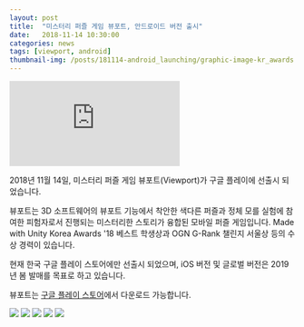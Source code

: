```yaml
---
layout: post
title:  "미스터리 퍼즐 게임 뷰포트, 안드로이드 버전 출시"
date:   2018-11-14 10:30:00
categories: news
tags: [viewport, android]
thumbnail-img: /posts/181114-android_launching/graphic-image-kr_awards.png
---
```

<div class="embed-container full-embed on-post">
	<iframe src="https://www.youtube.com/embed/JRfKDSGoIUw?rel=0&showinfo=0" frameborder="0" allowfullscreen></iframe>
</div>

2018년 11월 14일, 미스터리 퍼즐 게임 뷰포트(Viewport)가 구글 플레이에 선출시 되었습니다.

뷰포트는 3D 소프트웨어의 뷰포트 기능에서 착안한 색다른 퍼즐과 정체 모를 실험에 참여한 피험자로서 진행되는 미스터리한 스토리가 융합된 모바일 퍼즐 게임입니다. Made with Unity Korea Awards '18 베스트 학생상과 OGN G-Rank 챌린지 서울상 등의 수상 경력이 있습니다.

현재 한국 구글 플레이 스토어에만 선출시 되었으며, iOS 버전 및 글로벌 버전은 2019년 봄 발매를 목표로 하고 있습니다.

뷰포트는 [구글 플레이 스토어](https://play.google.com/store/apps/details?id=com.dimareagames.viewport)에서 다운로드 가능합니다.

<img src="{{ site.baseurl }}/posts/181114-android_launching/viewport-screenshot-01.png" class="image half on-post">

<img src="{{ site.baseurl }}/posts/181114-android_launching/viewport-screenshot-02.png" class="image half on-post">

<img src="{{ site.baseurl }}/posts/181114-android_launching/viewport-screenshot-03.png" class="image half on-post">

<img src="{{ site.baseurl }}/posts/181114-android_launching/viewport-screenshot-04.png" class="image half on-post">

<img src="{{ site.baseurl }}/posts/181114-android_launching/graphic-image-kr_awards.png" class="image fit on-post">